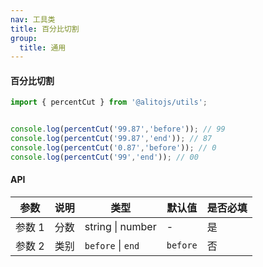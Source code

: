 ```yaml
---
nav: 工具类
title: 百分比切割
group:
  title: 通用
---
```


#### 百分比切割

```js
import { percentCut } from '@alitojs/utils';


console.log(percentCut('99.87','before')); // 99
console.log(percentCut('99.87','end')); // 87
console.log(percentCut('0.87','before')); // 0
console.log(percentCut('99','end')); // 00
```

#### API

| 参数   | 说明 | 类型              | 默认值   | 是否必填 |
| ------ | ---- | ----------------- | -------- | -------- |
| 参数 1 | 分数 | string \| number  | -        | 是       |
| 参数 2 | 类别 | `before` \| `end` | `before` | 否       |
